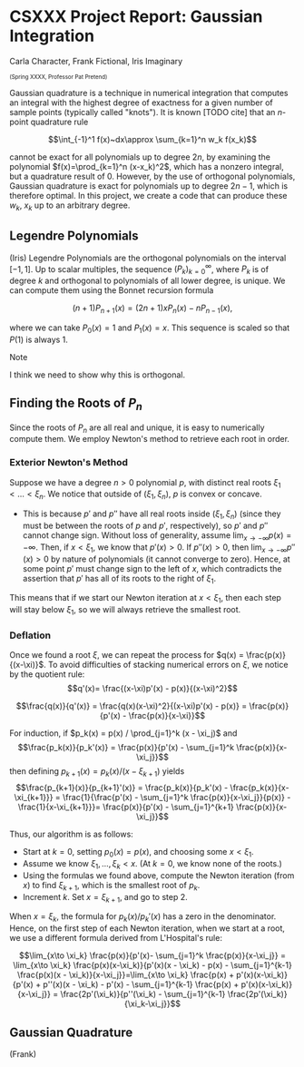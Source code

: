 # CSXXX Project Report: Gaussian Integration

Carla Character,
Frank Fictional,
Iris Imaginary

<sup><sub>(Spring XXXX, Professor Pat Pretend)</sub></sup>

Gaussian quadrature is a technique in numerical integration that computes an integral with the highest degree of exactness for a given number of sample points (typically called "knots").
It is known [TODO cite] that an $n$-point quadrature rule

$$\int_{-1}^1 f(x)~dx\approx \sum_{k=1}^n w_k f(x_k)$$

cannot be exact for all polynomials up to degree $2n$, by examining the polynomial $f(x)=\prod_{k=1}^n (x-x_k)^2$, which has a nonzero integral, but a quadrature result of 0. However, by the use of orthogonal polynomials, Gaussian quadrature is exact for polynomials up to degree $2n-1$, which is therefore optimal. In this project, we create a code that can produce these $w_k$, $x_k$ up to an arbitrary degree.

## Legendre Polynomials

(Iris)
Legendre Polynomials are the orthogonal polynomials on the interval $[-1,1]$. Up to scalar multiples, the sequence $(P_k)_{k=0}^\infty$, where $P_k$ is of degree $k$ and orthogonal to polynomials of all lower degree, is unique.
We can compute them using the Bonnet recursion formula

$$(n+1)P_{n+1}(x) = (2n+1) x P_n(x) - nP_{n-1}(x),$$

where we can take $P_0(x) = 1$ and $P_1(x) = x$. This sequence is scaled so that $P(1)$ is always $1$.

> [!NOTE]
> I think we need to show why this is orthogonal.

## Finding the Roots of $P_n$

Since the roots of $P_n$ are all real and unique, it is easy to numerically compute them. We employ Newton's method to retrieve each root in order.

### Exterior Newton's Method

Suppose we have a degree $n > 0$ polynomial $p$, with distinct real roots $\xi_1 < \dots < \xi_n$. We notice that outside of $(\xi_1,\xi_n)$, $p$ is convex or concave.

- This is because $p'$ and $p''$ have all real roots inside $(\xi_1,\xi_n)$ (since they must be between the roots of $p$ and $p'$, respectively), so $p'$ and $p''$ cannot change sign. Without loss of generality, assume $\lim_{x\to -\infty} p(x) = -\infty$. Then, if $x < \xi_1$, we know that $p'(x) > 0$. If $p''(x) > 0$, then $\lim_{x\to -\infty} p''(x) > 0$ by nature of polynomials (it cannot converge to zero). Hence, at some point $p'$ must change sign to the left of $x$, which contradicts the assertion that $p'$ has all of its roots to the right of $\xi_1$.

This means that if we start our Newton iteration at $x < \xi_1$, then each step will stay below $\xi_1$, so we will always retrieve the smallest root.

### Deflation

Once we found a root $\xi$, we can repeat the process for $q(x) = \frac{p(x)}{(x-\xi)}$. To avoid difficulties of stacking numerical errors on $\xi$, we notice by the quotient rule:
$$q'(x)= \frac{(x-\xi)p'(x) - p(x)}{(x-\xi)^2}$$

$$\frac{q(x)}{q'(x)} = \frac{q(x)(x-\xi)^2}{(x-\xi)p'(x) - p(x)} = \frac{p(x)}{p'(x) - \frac{p(x)}{x-\xi}}$$

For induction, if $p_k(x) = p(x) / \prod_{j=1}^k (x - \xi_j)$ and
$$\frac{p_k(x)}{p_k'(x)} = \frac{p(x)}{p'(x) - \sum_{j=1}^k \frac{p(x)}{x-\xi_j}}$$
then defining $p_{k+1}(x) = p_{k}(x) / (x - \xi_{k+1})$ yields
$$\frac{p_{k+1}(x)}{p_{k+1}'(x)} = \frac{p_k(x)}{p_k'(x) - \frac{p_k(x)}{x-\xi_{k+1}}} = \frac{1}{\frac{p'(x) - \sum_{j=1}^k \frac{p(x)}{x-\xi_j}}{p(x)} - \frac{1}{x-\xi_{k+1}}}= \frac{p(x)}{p'(x) - \sum_{j=1}^{k+1} \frac{p(x)}{x-\xi_j}}$$

Thus, our algorithm is as follows:

- Start at $k=0$, setting $p_0(x) = p(x)$, and choosing some $x < \xi_1$.
- Assume we know $\xi_1,\dots,\xi_k < x$. (At $k=0$, we know none of the roots.)
- Using the formulas we found above, compute the Newton iteration (from $x$) to find $\xi_{k+1}$, which is the smallest root of $p_k$.
- Increment $k$. Set $x = \xi_{k+1}$, and go to step 2.

When $x = \xi_k$, the formula for $p_k(x)/p_k'(x)$ has a zero in the denominator. Hence, on the first step of each Newton iteration, when we start at a root,
we use a different formula derived from L'Hospital's rule:

$$\lim_{x\to \xi_k} \frac{p(x)}{p'(x)- \sum_{j=1}^k \frac{p(x)}{x-\xi_j}} = \lim_{x\to \xi_k} \frac{p(x)(x-\xi_k)}{p'(x)(x - \xi_k) - p(x) - \sum_{j=1}^{k-1} \frac{p(x)(x - \xi_k)}{x-\xi_j}}=\lim_{x\to \xi_k} \frac{p(x) + p'(x)(x-\xi_k)}{p'(x) + p''(x)(x - \xi_k) - p'(x) - \sum_{j=1}^{k-1} \frac{p(x) + p'(x)(x-\xi_k)}{x-\xi_j}} = \frac{2p'(\xi_k)}{p''(\xi_k) - \sum_{j=1}^{k-1} \frac{2p'(\xi_k)}{\xi_k-\xi_j}}$$

## Gaussian Quadrature

(Frank)
